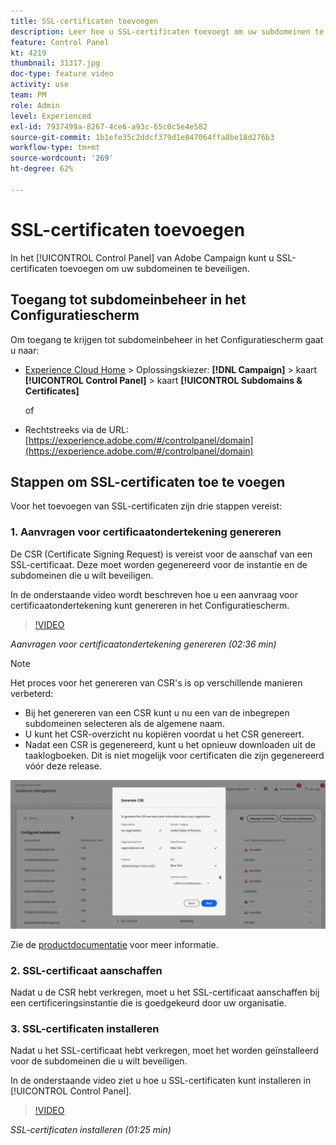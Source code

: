 ```yaml
---
title: SSL-certificaten toevoegen
description: Leer hoe u SSL-certificaten toevoegt om uw subdomeinen te beveiligen.
feature: Control Panel
kt: 4219
thumbnail: 31317.jpg
doc-type: feature video
activity: use
team: PM
role: Admin
level: Experienced
exl-id: 7937499a-8267-4ce6-a93c-65c0c5e4e582
source-git-commit: 1b1efe35c2ddcf379d1e847064ffa8be18d276b3
workflow-type: tm+mt
source-wordcount: '269'
ht-degree: 62%

---
```


# SSL-certificaten toevoegen

In het [!UICONTROL Control Panel] van Adobe Campaign kunt u SSL-certificaten toevoegen om uw subdomeinen te beveiligen.

## Toegang tot subdomeinbeheer in het Configuratiescherm

Om toegang te krijgen tot subdomeinbeheer in het Configuratiescherm gaat u naar:

* [Experience Cloud Home](https://experience.adobe.com/#/home) > Oplossingskiezer: **[!DNL Campaign]** > kaart **[!UICONTROL Control Panel]** > kaart **[!UICONTROL Subdomains & Certificates]**

   of
* Rechtstreeks via de URL: [https://experience.adobe.com/#/controlpanel/domain](https://experience.adobe.com/#/controlpanel/domain)

## Stappen om SSL-certificaten toe te voegen

Voor het toevoegen van SSL-certificaten zijn drie stappen vereist:

### 1. Aanvragen voor certificaatondertekening genereren

De CSR (Certificate Signing Request) is vereist voor de aanschaf van een SSL-certificaat. Deze moet worden gegenereerd voor de instantie en de subdomeinen die u wilt beveiligen.

In de onderstaande video wordt beschreven hoe u een aanvraag voor certificaatondertekening kunt genereren in het Configuratiescherm.

>[!VIDEO](https://video.tv.adobe.com/v/31317?quality=12&learn=0n)

*Aanvragen voor certificaatondertekening genereren (02:36 min)*

>[!NOTE]
>
>Het proces voor het genereren van CSR&#39;s is op verschillende manieren verbeterd:
>
>* Bij het genereren van een CSR kunt u nu een van de inbegrepen subdomeinen selecteren als de algemene naam.
>* U kunt het CSR-overzicht nu kopiëren voordat u het CSR genereert.
>* Nadat een CSR is gegenereerd, kunt u het opnieuw downloaden uit de taaklogboeken. Dit is niet mogelijk voor certificaten die zijn gegenereerd vóór deze release.
>
>![CSR downloaden](/help/assets/download-csr.gif)
>
>Zie de [productdocumentatie](https://experienceleague.adobe.com/docs/control-panel/using/subdomains-and-certificates/renew-ssl/renewing-subdomain-certificate.html?lang=en) voor meer informatie.

### 2. SSL-certificaat aanschaffen

Nadat u de CSR hebt verkregen, moet u het SSL-certificaat aanschaffen bij een certificeringsinstantie die is goedgekeurd door uw organisatie.

### 3. SSL-certificaten installeren

Nadat u het SSL-certificaat hebt verkregen, moet het worden geïnstalleerd voor de subdomeinen die u wilt beveiligen.

In de onderstaande video ziet u hoe u SSL-certificaten kunt installeren in [!UICONTROL Control Panel].

>[!VIDEO](https://video.tv.adobe.com/v/31166?quality=12&learn=0n)

*SSL-certificaten installeren (01:25 min)*


